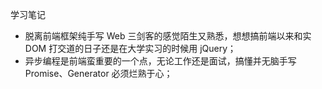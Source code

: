 学习笔记
- 脱离前端框架纯手写 Web 三剑客的感觉陌生又熟悉，想想搞前端以来和实 DOM 打交道的日子还是在大学实习的时候用 jQuery；
- 异步编程是前端蛮重要的一个点，无论工作还是面试，搞懂并无脑手写 Promise、Generator 必须烂熟于心；